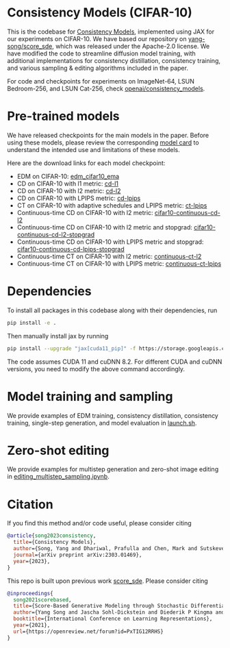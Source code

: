 # Consistency Models (CIFAR-10)

This is the codebase for [Consistency Models](https://arxiv.org/abs/2303.01469), implemented using JAX for our experiments on CIFAR-10. We have based our repository on [yang-song/score_sde](https://github.com/yang-song/score_sde), which was released under the Apache-2.0 license. We have modified the code to streamline diffusion model training, with additional implementations for consistency distillation, consistency training, and various sampling & editing algorithms included in the paper.

For code and checkpoints for experiments on ImageNet-64, LSUN Bedroom-256, and LSUN Cat-256, check [openai/consistency_models](https://github.com/openai/consistency_models).

# Pre-trained models

We have released checkpoints for the main models in the paper. Before using these models, please review the corresponding [model card](model-card.md) to understand the intended use and limitations of these models.

Here are the download links for each model checkpoint:

 * EDM on CIFAR-10: [edm_cifar10_ema](https://openaipublic.blob.core.windows.net/consistency/jcm_checkpoints/edm_cifar10_ema)
 * CD on CIFAR-10 with l1 metric: [cd-l1](https://openaipublic.blob.core.windows.net/consistency/jcm_checkpoints/cd-l1/checkpoints/checkpoint_80)
 * CD on CIFAR-10 with l2 metric: [cd-l2](https://openaipublic.blob.core.windows.net/consistency/jcm_checkpoints/cd-l2/checkpoints/checkpoint_80)
 * CD on CIFAR-10 with LPIPS metric: [cd-lpips](https://openaipublic.blob.core.windows.net/consistency/jcm_checkpoints/cd-lpips/checkpoints/checkpoint_80)
 * CT on CIFAR-10 with adaptive schedules and LPIPS metric: [ct-lpips](https://openaipublic.blob.core.windows.net/consistency/jcm_checkpoints/ct-lpips/checkpoints/checkpoint_74)
 * Continuous-time CD on CIFAR-10 with l2 metric: [cifar10-continuous-cd-l2](https://openaipublic.blob.core.windows.net/consistency/jcm_checkpoints/cifar10-continuous-cd-l2/checkpoints/checkpoint_40)
 * Continuous-time CD on CIFAR-10 with l2 metric and stopgrad: [cifar10-continuous-cd-l2-stopgrad](https://openaipublic.blob.core.windows.net/consistency/jcm_checkpoints/cifar10-continuous-cd-l2-stopgrad/checkpoints/checkpoint_40)
 * Continuous-time CD on CIFAR-10 with LPIPS metric and stopgrad: [cifar10-continuous-cd-lpips-stopgrad](https://openaipublic.blob.core.windows.net/consistency/jcm_checkpoints/cifar10-continuous-cd-lpips-stopgrad/checkpoints/checkpoint_40)
 * Continuous-time CT on CIFAR-10 with l2 metric: [continuous-ct-l2](https://openaipublic.blob.core.windows.net/consistency/jcm_checkpoints/continuous-ct-l2/checkpoints/checkpoint_80)
 * Continuous-time CT on CIFAR-10 with LPIPS metric: [continuous-ct-lpips](https://openaipublic.blob.core.windows.net/consistency/jcm_checkpoints/continuous-ct-lpips/checkpoints/checkpoint_40)

# Dependencies

To install all packages in this codebase along with their dependencies, run
```sh
pip install -e .
```
Then manually install jax by running
```sh
pip install --upgrade "jax[cuda11_pip]" -f https://storage.googleapis.com/jax-releases/jax_cuda_releases.html
```
The code assumes CUDA 11 and cuDNN 8.2. For different CUDA and cuDNN versions, you need to modify the above command accordingly.

# Model training and sampling

We provide examples of EDM training, consistency distillation, consistency training, single-step generation, and model evaluation in [launch.sh](launch.sh).

# Zero-shot editing
We provide examples for multistep generation and zero-shot image editing in [editing_multistep_sampling.ipynb](editing_multistep_sampling.ipynb).

# Citation

If you find this method and/or code useful, please consider citing

```bibtex
@article{song2023consistency,
  title={Consistency Models},
  author={Song, Yang and Dhariwal, Prafulla and Chen, Mark and Sutskever, Ilya},
  journal={arXiv preprint arXiv:2303.01469},
  year={2023},
}
```

This repo is built upon previous work [score_sde](https://github.com/yang-song/score_sde). Please consider citing

```bibtex
@inproceedings{
  song2021scorebased,
  title={Score-Based Generative Modeling through Stochastic Differential Equations},
  author={Yang Song and Jascha Sohl-Dickstein and Diederik P Kingma and Abhishek Kumar and Stefano Ermon and Ben Poole},
  booktitle={International Conference on Learning Representations},
  year={2021},
  url={https://openreview.net/forum?id=PxTIG12RRHS}
}
```
